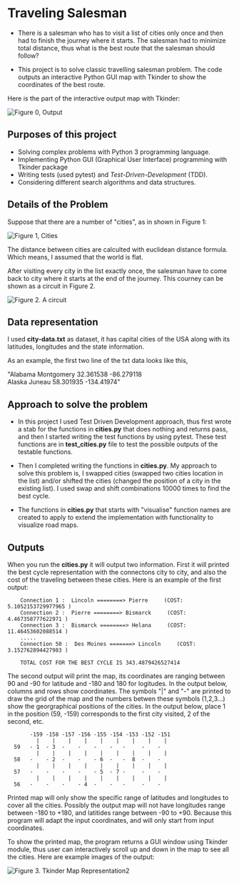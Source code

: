# Traveling Salesman

- There is a salesman who has to visit a list of cities only once and then had to finish the journey where it starts. The salesman had to minimize total distance, thus what is the best route that the salesman should follow? 

- This project is to solve classic travelling salesman problem. The code outputs an interactive Python GUI map with Tkinder to show the coordinates of the best route.

Here is the part of the interactive output map with Tkinder:

![Figure 0, Output](https://github.com/Ozgedp/Project-1/blob/master/images/gui_tkinder_3.jpg)  


## Purposes of this project

- Solving complex problems with Python 3 programming language.
- Implementing Python GUI (Graphical User Interface) programming with Tkinder package
- Writing tests (used  pytest) and *Test-Driven-Development* (TDD).
- Considering different search algorithms and data structures.


## Details of the Problem

Suppose that there are a number of "cities", as in shown in Figure 1:

![Figure 1, Cities](https://github.com/Ozgedp/Project-1/blob/master/images/cities.jpg)  

The distance between cities are calculted with euclidean distance formula.
Which  means, I assumed that the world is flat.

After visiting every city in the list exactly once, 
the salesman have to come back to city where it starts at the end of the journey.
This courney can be shown as a circuit in Figure 2.

![Figure 2. A circuit](https://github.com/Ozgedp/Project-1/blob/master/images/linked_cities.jpg)


## Data representation

I used **city-data.txt** as dataset, it has capital cities of the USA along with its latitudes, longitudes and the state information.

As an example, the first two line of the txt data looks like this,

"Alabama	Montgomery	32.361538	-86.279118  
Alaska	Juneau	58.301935	-134.41974"

## Approach to solve the problem

- In this project I used Test Driven Development approach, thus first wrote a stab for the functions in **cities.py** that does nothing and returns pass, and then I started writing the test functions by using pytest. These test functions are in **test_cities.py** file to test the possible outputs of the testable functions. 

- Then I completed writing the functions in **cities.py**. My approach to solve this problem is, I swapped cities (swapped two cities location in the list) and/or shifted the cities (changed the position of a city in the existing list). I used swap and shift combinations 10000 times to find the best cycle.

- The functions in **cities.py** that starts with "visualise" function names are created to apply to extend the implementation with functionality to visualize road maps. 

## Outputs

When you run the **cities.py** it will output two information. First it will printed the best cycle representation with the connectons city to city, and also the cost of the traveling between these cities.
Here is an example of the first output:

        Connection 1 :  Lincoln ========> Pierre     (COST: 5.1052153729977965 )  
        Connection 2 :  Pierre ========> Bismarck     (COST: 4.467358777622971 )  
        Connection 3 :  Bismarck ========> Helana     (COST: 11.46453602088514 )  
        .....  
        Connection 50 :  Des Moines =======> Lincoln     (COST: 3.152762894427983 )  

        TOTAL COST FOR THE BEST CYCLE IS 343.4879426527414 
 

The second output will print the map, its coordinates are ranging between 90 and -90 for latitude and -180 and 180 for logitudes. In the output below, columns and rows show coordinates.  The symbols "|" and "-" are printed to draw the grid of the map and the numbers betwen these symbols (1,2,3...) show the georgraphical positions of the cities. In the output below, place 1 in the position (59, -159) corresponds to the first city visited, 2 of the second, etc. 

           -159 -158 -157 -156 -155 -154 -153 -152 -151
             |    |    |    |    |    |    |    |    |
      59   - 1  - 3  -    -    -    -   -     -    -
             |    |    |    |    |    |    |    |    |
      58   -    - 2  -    -    - 6  -   -  8  -    -
             |    |    |    |    |    |    |    |    |
      57   -    -    -    -    - 5  - 7 -     -    -
             |    |    |    |    |    |    |    |    |
      56   -    -    -    - 4  -    -   -     -    -      

Printed map will only show the specific range of latitudes and longitudes to cover all the cities. Possibly the output map will not have longitudes range between -180 to +180, and latitides range between -90 to +90. Because this program will adapt the input coordinates, and will only start from input coordinates.

To show the printed map, the program returns a GUI window using Tkinder module, thus user can interactively scroll up and down in the map to see all the cities. Here are example images of the output:

![Figure 3. Tkinder Map Representation2](https://github.com/Ozgedp/Project-1/blob/master/images/tkinder_map_2.jpg)



